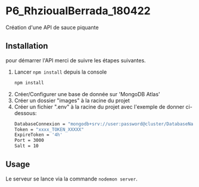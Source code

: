 # P6_RhzioualBerrada_180422

Création d'une API de sauce piquante

## Installation

pour démarrer l'API merci de suivre les étapes suivantes.

1. Lancer `npm install` depuis la console
   ```sh
   npm install
   ```
2. Créer/Configurer une base de donnée sur  'MongoDB Atlas'
3. Créer un dossier "images" à la racine du projet
4. Créer un fichier ".env" à la racine  du projet avec l'exemple de donner ci-dessous: 
    ```sh
    DatabaseConnexion = "mongodb+srv://user:password@cluster/DatabaseName?retryWrites=true&w=majority"
    Token = "xxxx_TOKEN_XXXXX"
    ExpireToken = '4h'
    Port = 3000
    Salt = 10
    ```

## Usage

Le serveur se lance via la commande `nodemon server`.
